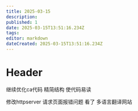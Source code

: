 ```yaml
---
title: 2025-03-15
description: 
published: 1
date: 2025-03-15T13:51:16.234Z
tags: 
editor: markdown
dateCreated: 2025-03-15T13:51:16.234Z
---
```


# Header
继续优化ca代码 精简结构
使代码易读

修改httpserver 请求页面报错问题
看了 多语言翻译网站